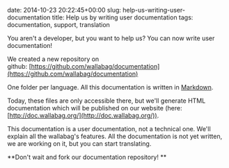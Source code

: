 date: 2014-10-23 20:22:45+00:00
slug: help-us-writing-user-documentation
title: Help us by writing user documentation
tags: documentation, support, translation

You aren't a developer, but you want to help us? You can now write user documentation!

We created a new repository on github: [https://github.com/wallabag/documentation](https://github.com/wallabag/documentation)

One folder per language. All this documentation is written in [Markdown](http://en.wikipedia.org/wiki/Markdown).

Today, these files are only accessible there, but we'll generate HTML documentation which will be published on our website (here: [http://doc.wallabag.org/](http://doc.wallabag.org/)).

This documentation is a user documentation, not a technical one. We'll explain all the wallabag's features. All the documentation is not yet written, we are working on it, but you can start translating.

**Don't wait and fork our documentation repository! **
